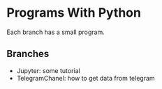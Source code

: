 # Programs With Python

Each branch has a small program.

## Branches

 - Jupyter: some tutorial
 - TelegramChanel: how to get data from telegram
